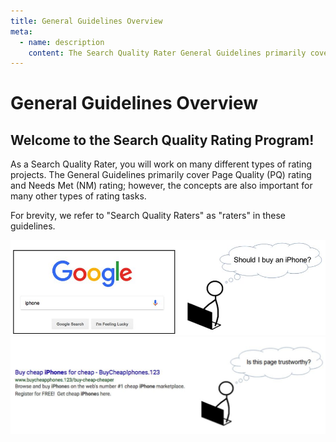 ```yaml
---
title: General Guidelines Overview
meta:
  - name: description
    content: The Search Quality Rater General Guidelines primarily cover ratings for both Page Quality and Needs Met.
---
```


# General Guidelines Overview

## Welcome to the Search Quality Rating Program!

As a Search Quality Rater, you will work on many different types of rating projects. The General Guidelines primarily cover Page Quality (PQ) rating and Needs Met (NM) rating; however, the concepts are also important for many other types of rating tasks.

For brevity, we refer to "Search Quality Raters" as "raters" in these guidelines.

![Should I buy an iPhone?](../images/img6.jpg)
![Is this page trustworthy?](../images/img8.jpg)
